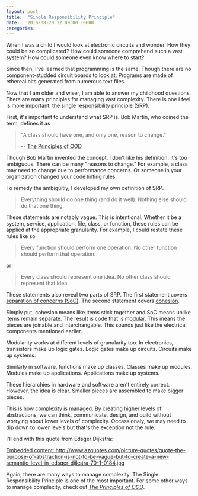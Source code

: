 ```yaml
---
layout: post
title:  "Single Responsibility Principle"
date:   2016-08-20 12:09:00 -0600
categories:
---
```

When I was a child I would look at electronic circuits and wonder. How they could be so complicated? How could someone comprehend such a vast system? How could someone even know where to start?

Since then, I've learned that programming is the same. Though there are no component-studded circuit boards to look at. Programs are made of ethereal bits generated from numerous text files.

Now that I am older and wiser, I am able to answer my childhood questions. There are many principles for managing vast complexity. There is one I feel is more important: the single responsibility principle (SRP).

First, it's important to understand what SRP is. Bob Martin, who coined the term, defines it as

> "A class should have one, and only one, reason to change."
>
> -- [The Principles of OOD](http://www.butunclebob.com/ArticleS.UncleBob.PrinciplesOfOod)

Though Bob Martin invented the concept, I don't like his definition. It's too ambiguous. There can be many  "reasons to change." For example, a class may need to change due to performance concerns. Or someone in your organization changed your code linting rules.

To remedy the ambiguitiy, I developed my own definition of SRP.

> Everything should do one thing (and do it well).
> Nothing else should do that one thing.

These statements are notably vague. This is intentional. Whether it be a system, service, application, file, class, or function, these rules can be applied at the appropriate granularity. For example, I could restate these rules like so

> Every function should perform one operation.
> No other function should perform that operation.

or

> Every class should represent one idea.
> No other class should represent that idea.

These statements also reveal two parts of SRP. The first statement covers [separation of concerns (SoC)](https://en.wikipedia.org/wiki/Separation_of_concerns). The second statement covers [cohesion](https://en.wikipedia.org/wiki/Cohesion_%28computer_science%29).

Simply put, cohesion means like items stick together and SoC means unlike items remain separate. The result is code that is [modular](https://en.wikipedia.org/wiki/Modular_programming). This means the pieces are joinable and interchangable. This sounds just like the electrical components mentioned earlier.

Modularity works at different levels of granularity too. In electronics, transistors make up logic gates. Logic gates make up circuits. Circuits make up systems.

Similarly in software, functions make up classes. Classes make up modules. Modules make up applications. Applications make up systems.

These hierarchies in hardware and software aren't entirely correct. However, the idea is clear. Smaller pieces are assembled to make bigger pieces.

This is how complexity is managed. By creating higher levels of abstractions, we can think, communicate, design, and build without worrying about lower levels of complexity. Occassionaly, we may need to dip down to lower levels but that's the exception not the rule.

I'll end with this quote from Edsger Dijkstra:

<a href="http://www.azquotes.com/picture-quotes/quote-the-purpose-of-abstraction-is-not-to-be-vague-but-to-create-a-new-semantic-level-in-edsger-dijkstra-70-1-0184.jpg" class="embedly-card" data-card-width="100%" data-card-controls="0">Embedded content: http://www.azquotes.com/picture-quotes/quote-the-purpose-of-abstraction-is-not-to-be-vague-but-to-create-a-new-semantic-level-in-edsger-dijkstra-70-1-0184.jpg</a>

Again, there are many ways to manage complexity. The Single Responsibility Principle is one of the most important. For some other ways to manage complexity, check out *[The Principles of OOD](http://www.butunclebob.com/ArticleS.UncleBob.PrinciplesOfOod)*.
